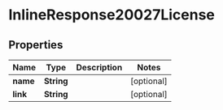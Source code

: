 

# InlineResponse20027License


## Properties

Name | Type | Description | Notes
------------ | ------------- | ------------- | -------------
**name** | **String** |  |  [optional]
**link** | **String** |  |  [optional]



